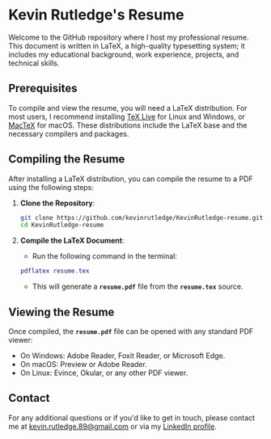 # Kevin Rutledge's Resume

Welcome to the GitHub repository where I host my professional resume. This document is written in LaTeX, a high-quality typesetting system; it includes my educational background, work experience, projects, and technical skills.

## Prerequisites

To compile and view the resume, you will need a LaTeX distribution. For most users, I recommend installing [TeX Live](https://www.tug.org/texlive/) for Linux and Windows, or [MacTeX](http://www.tug.org/mactex/) for macOS. These distributions include the LaTeX base and the necessary compilers and packages.

## Compiling the Resume

After installing a LaTeX distribution, you can compile the resume to a PDF using the following steps:

1. **Clone the Repository**:
   ```bash
   git clone https://github.com/kevinrutledge/KevinRutledge-resume.git
   cd KevinRutledge-resume
   ```

2. **Compile the LaTeX Document**:
   * Run the following command in the terminal:
   ```lua
   pdflatex resume.tex
   ```
   * This will generate a **`resume.pdf`** file from the **`resume.tex`** source.

## Viewing the Resume

 Once compiled, the **`resume.pdf`** file can be opened with any standard PDF viewer:

* On Windows: Adobe Reader, Foxit Reader, or Microsoft Edge.
* On macOS: Preview or Adobe Reader.
* On Linux: Evince, Okular, or any other PDF viewer.

## Contact

For any additional questions or if you'd like to get in touch, please contact me at [kevin.rutledge.89@gmail.com](mailto:kevin.rutledge.89@gmail.com) or via my [LinkedIn profile](https://linkedin.com/in/kevinrutledge89).
